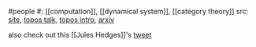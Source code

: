 #people 
#: [[computation]], [[dynamical system]], [[category theory]]
src: [site](https://slibkind.github.io), [topos talk](https://www.youtube.com/watch?v=RA6F9KWAnUg), [topos intro](https://www.youtube.com/watch?v=ONvc_4gwqfU&t=10s), [arxiv](https://arxiv.org/search/cs?searchtype=author&query=Libkind,+S) 

also check out this [[Jules Hedges]]'s [tweet](https://twitter.com/_julesh_/status/1414944160352776197)

